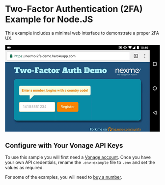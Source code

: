 # Two-Factor Authentication (2FA) Example for Node.JS

This example includes a minimal web interface to demonstrate a proper 2FA UX.

![2FA Screenshot](https://github.com/nexmo-community/nexmo-2fa-demo/blob/master/views/screenshot.gif?raw=true)

## Configure with Your Vonage API Keys

To use this sample you will first need a [Vonage account](https://dashboard.nexmo.com/sign-up). Once you have your own API credentials, rename
the `.env-example` file to `.env` and set the values as required.

For some of the examples, you will need to [buy a number](https://dashboard.nexmo.com/buy-numbers).